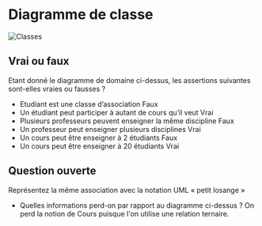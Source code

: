 # Diagramme de classe

![Classes](uml/classes.png)

## Vrai ou faux

Etant donné le diagramme de domaine ci-dessus, les assertions suivantes sont-elles vraies ou fausses ? 
- Etudiant est une classe d’association Faux
- Un étudiant peut participer à autant de cours qu’il veut Vrai
- Plusieurs professeurs peuvent enseigner la même discipline Faux
- Un professeur peut enseigner plusieurs disciplines Vrai
- Un cours peut être enseigner à 2 étudiants Faux
- Un cours peut être enseigner à 20 étudiants Vrai

## Question ouverte

Représentez la même association avec la notation UML « petit losange » 

- Quelles informations perd-on par rapport au diagramme ci-dessus ? On perd la notion de Cours puisque l'on utilise une relation ternaire.